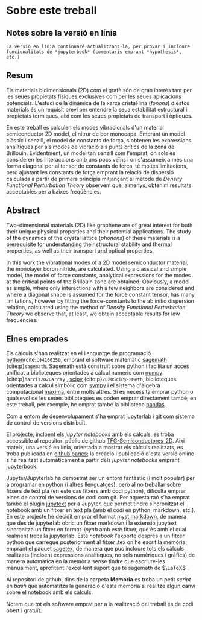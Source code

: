 # Sobre este treball

## Notes sobre la versió en línia


```{note}
La versió en línia continuaré actualitzant-la, per provar i incloure funcionalitats de *jupyterbook* (comentaris emprant *hypothesis*,  etc.)
```

## Resum 

Els materials bidimensionals (2D) com el grafè són de gran interès tant per les seues propietats físiques exclusives com per les seues aplicacions potencials. L'estudi de la dinàmica de la xarxa cristal·lina (*fonons*) d'estos materials és un requisit previ per entendre la seua estabilitat estructural i propietats tèrmiques, així com les seues propietats de transport i òptiques. 
 
 En este treball es calculen els modes vibracionals  d'un  material semiconductor 2D model, el nitrur de bor monocapa. Emprant un model clàssic i senzill, el model de constants de força, s'obtenen les expressions analítiques per als modes de vibració als punts crítics de la zona de Brillouin. Evidentment, un model tan senzill com l'emprat, on sols es consideren les interaccions amb uns pocs veïns i on s'assumeix a més una forma diagonal per al tensor de constants de força, té moltes limitacions, però ajustant les constants de força emprant la relació de dispersió calculada a partir de primers principis mitjançant el mètode de *Density Functional Perturbation Theory* observem que, almenys, obtenim resultats acceptables per a baixes freqüències.

## Abstract
Two-dimensional materials (2D) like graphene are of great interest for both their unique physical properties and their potential applications. The study of the dynamics of the crystal lattice (*phonons*) of these materials is a prerequisite for understanding their structural stability and thermal properties, as well as their transport and optical properties.
 
 In this work the vibrational modes of a 2D model semiconductor material, the monolayer boron nitride, are calculated. Using a classical and simple model, the model of force constants, analytical expressions for the modes at the critical points of the Brillouin zone are obtained. Obviously, a model as simple, where only interactions with a few neighbors are considered and where a diagonal shape is assumed for the force constant tensor, has many limitations, however by fitting the force-constants to the ab initio  dispersion relation, calculated using the method of *Density Functional Perturbation Theory* we observe that, at least, we obtain acceptable results for low frequencies.
 

  
## Eines emprades

Els càlculs s'han realitzat en el llenguatge de programació [python](https://www.python.org/){cite:p}`4160250`, emprant el software matemàtic [sagemath](https://www.sagemath.org/) {cite:p}`sagemath`. Sagemath està construït sobre python i facilita un accés unificat a biblioteques orientades a càlcul numeric com [numpy](https://numpy.org/) {cite:p}`harris2020array` , [scipy](https://scipy.org/) {cite:p}`2020SciPy-NMeth`, biblioteques orientades a càlcul simbòlic com [sympy](https://www.sympy.org/) i el sistema d'àlgebra computacional [maxima](https://maxima.sourceforge.io/), entre molts altres. Si es necessita emprar python o qualsevol de les seues biblioteques es poden emprar directament també; en este treball, per exemple, he emprat també la biblioteca [pandas](https://pandas.pydata.org).

Com a entorn de desenvolupament s'ha emprat [jupyterlab](https://jupyter.org/) i [git](https://git-scm.com/) com sistema de control de versions distribuït. 

El projecte, incloent els *jupyter notebooks* amb els càlculs, es troba accessible al repositori públic de github [TFG-Semiconductores\_2D](https://github.com/CasimirVictoria/TFG-Semiconductores_2D). Així mateix, una versió en línia, orientada a mostrar els càlculs realitzats, es troba publicada en [github pages](https://casimirvictoria.github.io/TFG-Semiconductores_2D/index.html); la creació i publicació d'esta versió online s'ha realitzat automàticament a partir dels *jupyter notebooks* emprant [jupyterbook](https://jupyterbook.org/intro.html).

Jupyter/Jupyterlab ha demostrat ser un entorn fantàstic (i molt popular) per a programar en python (i altres llenguatges), però al no treballar sobre fitxers de text pla (en este cas fitxers amb codi python), dificulta emprar eines de control de versions de codi com git. Per aquesta raó s’ha emprat també el plugin [jupytext](https://jupytext.readthedocs.io/en/latest/) per a Jupyter, que permet tindre sincronitzat el notebook amb un fitxer en text pla (amb el codi en python, markdown, etc.). En este projecte he decidit emprar el format [myst markdown](https://jupyterbook.org/content/myst.html), de manera que des de jupyterlab obric un fitxer markdown i la extensió jupytext sincronitza un fitxer en format *.ipynb* amb este fitxer, què és amb el qual realment treballa jupyterlab. Este *notebook* l'exporte després a un fitxer python que carregue posteriorment al fitxer .tex on he escrit la memòria, emprant el paquet [sagetex](https://ctan.org/pkg/sagetex), de manera que puc incloure tots els càlculs realitzats (incloent expressions analítiques, no sols numèriques i gràfics) de manera automàtica en la memòria sense tindre que escriure-les manualment, aprofitant l'excel·lent suport que té sagemath de $\LaTeX$ . 

Al repositori de github, dins de la carpeta **Memoria** es troba un petit *script* en *bash* que automatitza la generació d'esta memòria si realitze algun canvi sobre el notebook amb els càlculs.

Notem que tot els software emprat per a la realització del treball és de codi obert i gratuït.

